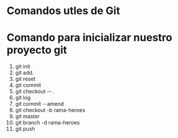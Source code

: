 # Comandos utles de Git

# Comando para inicializar nuestro proyecto git
1. git init
2. git add.
3. git reset
4. git commit
5. git checkout -- .
6. git log 
7. git commit --amend
8. git checkout -b rama-heroes
9. git master
10. git branch -d rama-heroes 
11. git push